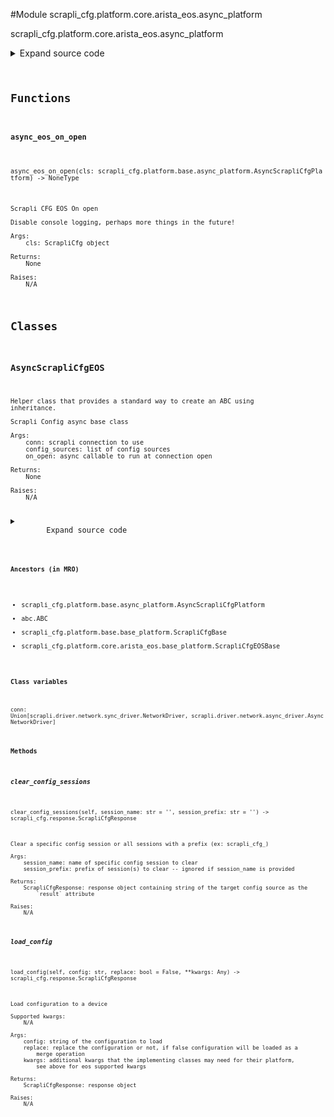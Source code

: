 <link rel="preload stylesheet" as="style" href="https://cdnjs.cloudflare.com/ajax/libs/10up-sanitize.css/11.0.1/sanitize.min.css" integrity="sha256-PK9q560IAAa6WVRRh76LtCaI8pjTJ2z11v0miyNNjrs=" crossorigin>
<link rel="preload stylesheet" as="style" href="https://cdnjs.cloudflare.com/ajax/libs/10up-sanitize.css/11.0.1/typography.min.css" integrity="sha256-7l/o7C8jubJiy74VsKTidCy1yBkRtiUGbVkYBylBqUg=" crossorigin>
<link rel="stylesheet preload" as="style" href="https://cdnjs.cloudflare.com/ajax/libs/highlight.js/10.1.1/styles/github.min.css" crossorigin>
<script defer src="https://cdnjs.cloudflare.com/ajax/libs/highlight.js/10.1.1/highlight.min.js" integrity="sha256-Uv3H6lx7dJmRfRvH8TH6kJD1TSK1aFcwgx+mdg3epi8=" crossorigin></script>
<script>window.addEventListener('DOMContentLoaded', () => hljs.initHighlighting())</script>















#Module scrapli_cfg.platform.core.arista_eos.async_platform

scrapli_cfg.platform.core.arista_eos.async_platform

<details class="source">
    <summary>
        <span>Expand source code</span>
    </summary>
    <pre>
        <code class="python">
"""scrapli_cfg.platform.core.arista_eos.async_platform"""
from typing import Any, Callable, List, Optional

from scrapli.driver import AsyncNetworkDriver
from scrapli.response import Response
from scrapli_cfg.diff import ScrapliCfgDiffResponse
from scrapli_cfg.exceptions import DiffConfigError, LoadConfigError, ScrapliCfgException
from scrapli_cfg.platform.base.async_platform import AsyncScrapliCfgPlatform
from scrapli_cfg.platform.core.arista_eos.base_platform import CONFIG_SOURCES, ScrapliCfgEOSBase
from scrapli_cfg.response import ScrapliCfgResponse


async def async_eos_on_open(cls: AsyncScrapliCfgPlatform) -> None:
    """
    Scrapli CFG EOS On open

    Disable console logging, perhaps more things in the future!

    Args:
        cls: ScrapliCfg object

    Returns:
        None

    Raises:
        N/A

    """
    await cls.conn.send_config(config="no logging console")


class AsyncScrapliCfgEOS(AsyncScrapliCfgPlatform, ScrapliCfgEOSBase):
    def __init__(
        self,
        conn: AsyncNetworkDriver,
        config_sources: Optional[List[str]] = None,
        on_open: Optional[Callable[..., Any]] = None,
    ) -> None:
        if config_sources is None:
            config_sources = CONFIG_SOURCES

        if on_open is None:
            on_open = async_eos_on_open

        super().__init__(conn=conn, config_sources=config_sources, on_open=on_open)

        self.config_session_name = ""

    async def _clear_config_session(self, session_name: str) -> Response:
        """
        Clear a configuration session

        Args:
            session_name: name of session to clear

        Returns:
            Response: scrapli response from clearing the session

        Raises:
            N/A

        """
        # Note, early versions of eos supporting config sessions cant be aborted like this, but
        # i dont want to register a config session for each session we want to delete so we'll just
        # roll w/ this for now
        return await self.conn.send_command(command=f"configure session {session_name} abort")

    async def clear_config_sessions(
        self, session_name: str = "", session_prefix: str = ""
    ) -> ScrapliCfgResponse:
        """
        Clear a specific config session or all sessions with a prefix (ex: scrapli_cfg_)

        Args:
            session_name: name of specific config session to clear
            session_prefix: prefix of session(s) to clear -- ignored if session_name is provided

        Returns:
            ScrapliCfgResponse: response object containing string of the target config source as the
                `result` attribute

        Raises:
            N/A

        """
        scrapli_responses = []
        response = self._pre_clear_config_sessions()

        try:
            get_config_sessions_result = await self.conn.send_command(
                command="show config sessions | json"
            )
            scrapli_responses.append(get_config_sessions_result)
            if get_config_sessions_result.failed:
                msg = "failed to show current config sessions"
                self.logger.critical(msg)
                raise ScrapliCfgException(msg)

            config_session_names = self._parse_config_sessions(
                device_output=get_config_sessions_result.result
            )
            for config_session in config_session_names:
                if session_name:
                    if config_session == session_name:
                        clear_config_session_result = await self._clear_config_session(
                            session_name=session_name
                        )
                        scrapli_responses.append(clear_config_session_result)
                else:
                    if config_session.startswith(session_prefix):
                        clear_config_session_result = await self._clear_config_session(
                            session_name=session_name
                        )
                        scrapli_responses.append(clear_config_session_result)

        except ScrapliCfgException:
            pass

        return self._post_clear_config_sessions(
            response=response, scrapli_responses=scrapli_responses
        )

    async def get_version(self) -> ScrapliCfgResponse:
        response = self._pre_get_version()

        version_result = await self.conn.send_command(
            command="show version | i Software image version"
        )

        return self._post_get_version(
            response=response,
            scrapli_responses=[version_result],
            result=self._parse_version(device_output=version_result.result),
        )

    async def get_config(self, source: str = "running") -> ScrapliCfgResponse:
        response = self._pre_get_config(source=source)

        config_result = await self.conn.send_command(
            command=self._get_config_command(source=source)
        )

        return self._post_get_config(
            response=response,
            source=source,
            scrapli_responses=[config_result],
            result=config_result.result,
        )

    async def load_config(
        self, config: str, replace: bool = False, **kwargs: Any
    ) -> ScrapliCfgResponse:
        """
        Load configuration to a device

        Supported kwargs:
            N/A

        Args:
            config: string of the configuration to load
            replace: replace the configuration or not, if false configuration will be loaded as a
                merge operation
            kwargs: additional kwargs that the implementing classes may need for their platform,
                see above for eos supported kwargs

        Returns:
            ScrapliCfgResponse: response object

        Raises:
            N/A

        """
        scrapli_responses = []
        response = self._pre_load_config(config=config)
        (
            config,
            eager_config,
            register_config_session,
        ) = self._prepare_load_config_session_and_payload(config=config)

        if register_config_session:
            # only need to register a session if we havent -- we will reset session to an empty
            # string after any commits/aborts so we know if we are doing "new" operations
            self.conn.register_configuration_session(session_name=self.config_session_name)

        try:
            if replace:
                # default the config session - we only need to do this if we are doing a REPLACE
                rollback_clean_config_result = await self.conn.send_config(
                    config="rollback clean-config", privilege_level=self.config_session_name
                )
                if rollback_clean_config_result.failed:
                    msg = "failed to load clean config in configuration session"
                    self.logger.critical(msg)
                    raise LoadConfigError(msg)

            config_result = await self.conn.send_config(
                config=config, privilege_level=self.config_session_name
            )
            scrapli_responses.append(config_result)
            if config_result.failed:
                msg = "failed to load the candidate config into the config session"
                self.logger.critical(msg)
                raise LoadConfigError(msg)

            # eager cuz banners and such; perhaps if no banner/macro we can disable eager though....
            if eager_config:
                eager_config_result = await self.conn.send_config(
                    config=eager_config, privilege_level=self.config_session_name, eager=True
                )
                scrapli_responses.append(eager_config_result)
                if eager_config_result.failed:
                    msg = "failed to load the candidate config into the config session"
                    self.logger.critical(msg)
                    raise LoadConfigError(msg)

        except LoadConfigError:
            # we catch our own exception so we dont need to do any if failed checks along the way
            # as soon as we hit this (or when we are done w/ the try block) we are done loading the
            # config and can build and return a response object
            pass

        return self._post_load_config(
            response=response,
            scrapli_responses=scrapli_responses,
        )

    async def abort_config(self) -> ScrapliCfgResponse:
        response = self._pre_abort_config(session_or_config_file=bool(self.config_session_name))

        await self.conn.acquire_priv(desired_priv=self.config_session_name)
        await self.conn._abort_config()  # pylint: disable=W0212
        self._reset_config_session()

        return self._post_abort_config(
            response=response,
            scrapli_responses=[],
        )

    async def commit_config(self, source: str = "running") -> ScrapliCfgResponse:
        response = self._pre_commit_config(
            source=source, session_or_config_file=bool(self.config_session_name)
        )

        commit_results = await self.conn.send_commands(
            commands=[
                f"configure session {self.config_session_name} commit",
                "copy running-config startup-config",
            ]
        )
        self._reset_config_session()

        return self._post_commit_config(response=response, scrapli_responses=commit_results)

    async def diff_config(self, source: str = "running") -> ScrapliCfgDiffResponse:
        scrapli_responses = []
        device_diff = ""
        source_config = ""

        diff_response = self._pre_diff_config(
            source=source, session_or_config_file=bool(self.config_session_name)
        )

        try:
            diff_result = await self.conn.send_config(
                config="show session-config diffs", privilege_level=self.config_session_name
            )
            scrapli_responses.append(diff_result)
            if diff_result.failed:
                msg = "failed generating diff for config session"
                self.logger.critical(msg)
                raise DiffConfigError(msg)

            device_diff = diff_result.result

            source_config_result = await self.get_config(source=source)
            source_config = source_config_result.result

            if source_config_result.scrapli_responses:
                scrapli_responses.extend(source_config_result.scrapli_responses)

            if source_config_result.failed:
                msg = "failed fetching source config for diff comparison"
                self.logger.critical(msg)
                raise DiffConfigError(msg)

        except DiffConfigError:
            pass

        source_config, candidate_config = self._normalize_source_candidate_configs(
            source_config=source_config
        )

        return self._post_diff_config(
            diff_response=diff_response,
            scrapli_responses=scrapli_responses,
            source_config=source_config,
            candidate_config=candidate_config,
            device_diff=device_diff,
        )
        </code>
    </pre>
</details>



## Functions

    

#### async_eos_on_open
`async_eos_on_open(cls: scrapli_cfg.platform.base.async_platform.AsyncScrapliCfgPlatform) ‑> NoneType`

```text
Scrapli CFG EOS On open

Disable console logging, perhaps more things in the future!

Args:
    cls: ScrapliCfg object

Returns:
    None

Raises:
    N/A
```




## Classes

### AsyncScrapliCfgEOS


```text
Helper class that provides a standard way to create an ABC using
inheritance.

Scrapli Config async base class

Args:
    conn: scrapli connection to use
    config_sources: list of config sources
    on_open: async callable to run at connection open

Returns:
    None

Raises:
    N/A
```

<details class="source">
    <summary>
        <span>Expand source code</span>
    </summary>
    <pre>
        <code class="python">
class AsyncScrapliCfgEOS(AsyncScrapliCfgPlatform, ScrapliCfgEOSBase):
    def __init__(
        self,
        conn: AsyncNetworkDriver,
        config_sources: Optional[List[str]] = None,
        on_open: Optional[Callable[..., Any]] = None,
    ) -> None:
        if config_sources is None:
            config_sources = CONFIG_SOURCES

        if on_open is None:
            on_open = async_eos_on_open

        super().__init__(conn=conn, config_sources=config_sources, on_open=on_open)

        self.config_session_name = ""

    async def _clear_config_session(self, session_name: str) -> Response:
        """
        Clear a configuration session

        Args:
            session_name: name of session to clear

        Returns:
            Response: scrapli response from clearing the session

        Raises:
            N/A

        """
        # Note, early versions of eos supporting config sessions cant be aborted like this, but
        # i dont want to register a config session for each session we want to delete so we'll just
        # roll w/ this for now
        return await self.conn.send_command(command=f"configure session {session_name} abort")

    async def clear_config_sessions(
        self, session_name: str = "", session_prefix: str = ""
    ) -> ScrapliCfgResponse:
        """
        Clear a specific config session or all sessions with a prefix (ex: scrapli_cfg_)

        Args:
            session_name: name of specific config session to clear
            session_prefix: prefix of session(s) to clear -- ignored if session_name is provided

        Returns:
            ScrapliCfgResponse: response object containing string of the target config source as the
                `result` attribute

        Raises:
            N/A

        """
        scrapli_responses = []
        response = self._pre_clear_config_sessions()

        try:
            get_config_sessions_result = await self.conn.send_command(
                command="show config sessions | json"
            )
            scrapli_responses.append(get_config_sessions_result)
            if get_config_sessions_result.failed:
                msg = "failed to show current config sessions"
                self.logger.critical(msg)
                raise ScrapliCfgException(msg)

            config_session_names = self._parse_config_sessions(
                device_output=get_config_sessions_result.result
            )
            for config_session in config_session_names:
                if session_name:
                    if config_session == session_name:
                        clear_config_session_result = await self._clear_config_session(
                            session_name=session_name
                        )
                        scrapli_responses.append(clear_config_session_result)
                else:
                    if config_session.startswith(session_prefix):
                        clear_config_session_result = await self._clear_config_session(
                            session_name=session_name
                        )
                        scrapli_responses.append(clear_config_session_result)

        except ScrapliCfgException:
            pass

        return self._post_clear_config_sessions(
            response=response, scrapli_responses=scrapli_responses
        )

    async def get_version(self) -> ScrapliCfgResponse:
        response = self._pre_get_version()

        version_result = await self.conn.send_command(
            command="show version | i Software image version"
        )

        return self._post_get_version(
            response=response,
            scrapli_responses=[version_result],
            result=self._parse_version(device_output=version_result.result),
        )

    async def get_config(self, source: str = "running") -> ScrapliCfgResponse:
        response = self._pre_get_config(source=source)

        config_result = await self.conn.send_command(
            command=self._get_config_command(source=source)
        )

        return self._post_get_config(
            response=response,
            source=source,
            scrapli_responses=[config_result],
            result=config_result.result,
        )

    async def load_config(
        self, config: str, replace: bool = False, **kwargs: Any
    ) -> ScrapliCfgResponse:
        """
        Load configuration to a device

        Supported kwargs:
            N/A

        Args:
            config: string of the configuration to load
            replace: replace the configuration or not, if false configuration will be loaded as a
                merge operation
            kwargs: additional kwargs that the implementing classes may need for their platform,
                see above for eos supported kwargs

        Returns:
            ScrapliCfgResponse: response object

        Raises:
            N/A

        """
        scrapli_responses = []
        response = self._pre_load_config(config=config)
        (
            config,
            eager_config,
            register_config_session,
        ) = self._prepare_load_config_session_and_payload(config=config)

        if register_config_session:
            # only need to register a session if we havent -- we will reset session to an empty
            # string after any commits/aborts so we know if we are doing "new" operations
            self.conn.register_configuration_session(session_name=self.config_session_name)

        try:
            if replace:
                # default the config session - we only need to do this if we are doing a REPLACE
                rollback_clean_config_result = await self.conn.send_config(
                    config="rollback clean-config", privilege_level=self.config_session_name
                )
                if rollback_clean_config_result.failed:
                    msg = "failed to load clean config in configuration session"
                    self.logger.critical(msg)
                    raise LoadConfigError(msg)

            config_result = await self.conn.send_config(
                config=config, privilege_level=self.config_session_name
            )
            scrapli_responses.append(config_result)
            if config_result.failed:
                msg = "failed to load the candidate config into the config session"
                self.logger.critical(msg)
                raise LoadConfigError(msg)

            # eager cuz banners and such; perhaps if no banner/macro we can disable eager though....
            if eager_config:
                eager_config_result = await self.conn.send_config(
                    config=eager_config, privilege_level=self.config_session_name, eager=True
                )
                scrapli_responses.append(eager_config_result)
                if eager_config_result.failed:
                    msg = "failed to load the candidate config into the config session"
                    self.logger.critical(msg)
                    raise LoadConfigError(msg)

        except LoadConfigError:
            # we catch our own exception so we dont need to do any if failed checks along the way
            # as soon as we hit this (or when we are done w/ the try block) we are done loading the
            # config and can build and return a response object
            pass

        return self._post_load_config(
            response=response,
            scrapli_responses=scrapli_responses,
        )

    async def abort_config(self) -> ScrapliCfgResponse:
        response = self._pre_abort_config(session_or_config_file=bool(self.config_session_name))

        await self.conn.acquire_priv(desired_priv=self.config_session_name)
        await self.conn._abort_config()  # pylint: disable=W0212
        self._reset_config_session()

        return self._post_abort_config(
            response=response,
            scrapli_responses=[],
        )

    async def commit_config(self, source: str = "running") -> ScrapliCfgResponse:
        response = self._pre_commit_config(
            source=source, session_or_config_file=bool(self.config_session_name)
        )

        commit_results = await self.conn.send_commands(
            commands=[
                f"configure session {self.config_session_name} commit",
                "copy running-config startup-config",
            ]
        )
        self._reset_config_session()

        return self._post_commit_config(response=response, scrapli_responses=commit_results)

    async def diff_config(self, source: str = "running") -> ScrapliCfgDiffResponse:
        scrapli_responses = []
        device_diff = ""
        source_config = ""

        diff_response = self._pre_diff_config(
            source=source, session_or_config_file=bool(self.config_session_name)
        )

        try:
            diff_result = await self.conn.send_config(
                config="show session-config diffs", privilege_level=self.config_session_name
            )
            scrapli_responses.append(diff_result)
            if diff_result.failed:
                msg = "failed generating diff for config session"
                self.logger.critical(msg)
                raise DiffConfigError(msg)

            device_diff = diff_result.result

            source_config_result = await self.get_config(source=source)
            source_config = source_config_result.result

            if source_config_result.scrapli_responses:
                scrapli_responses.extend(source_config_result.scrapli_responses)

            if source_config_result.failed:
                msg = "failed fetching source config for diff comparison"
                self.logger.critical(msg)
                raise DiffConfigError(msg)

        except DiffConfigError:
            pass

        source_config, candidate_config = self._normalize_source_candidate_configs(
            source_config=source_config
        )

        return self._post_diff_config(
            diff_response=diff_response,
            scrapli_responses=scrapli_responses,
            source_config=source_config,
            candidate_config=candidate_config,
            device_diff=device_diff,
        )
        </code>
    </pre>
</details>


#### Ancestors (in MRO)
- scrapli_cfg.platform.base.async_platform.AsyncScrapliCfgPlatform
- abc.ABC
- scrapli_cfg.platform.base.base_platform.ScrapliCfgBase
- scrapli_cfg.platform.core.arista_eos.base_platform.ScrapliCfgEOSBase
#### Class variables

    
`conn: Union[scrapli.driver.network.sync_driver.NetworkDriver, scrapli.driver.network.async_driver.AsyncNetworkDriver]`



#### Methods

    

##### clear_config_sessions
`clear_config_sessions(self, session_name: str = '', session_prefix: str = '') ‑> scrapli_cfg.response.ScrapliCfgResponse`

```text
Clear a specific config session or all sessions with a prefix (ex: scrapli_cfg_)

Args:
    session_name: name of specific config session to clear
    session_prefix: prefix of session(s) to clear -- ignored if session_name is provided

Returns:
    ScrapliCfgResponse: response object containing string of the target config source as the
        `result` attribute

Raises:
    N/A
```



    

##### load_config
`load_config(self, config: str, replace: bool = False, **kwargs: Any) ‑> scrapli_cfg.response.ScrapliCfgResponse`

```text
Load configuration to a device

Supported kwargs:
    N/A

Args:
    config: string of the configuration to load
    replace: replace the configuration or not, if false configuration will be loaded as a
        merge operation
    kwargs: additional kwargs that the implementing classes may need for their platform,
        see above for eos supported kwargs

Returns:
    ScrapliCfgResponse: response object

Raises:
    N/A
```